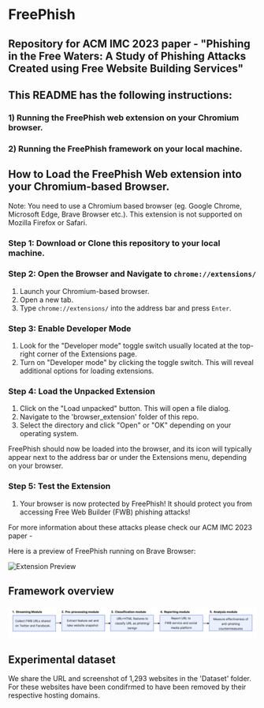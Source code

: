 # FreePhish
## Repository for ACM IMC 2023 paper - "Phishing in the Free Waters: A Study of Phishing Attacks Created using Free Website Building Services" <paper-link>

## This README has the following instructions:

### 1) Running the FreePhish web extension on your Chromium browser.
### 2) Running the FreePhish framework on your local machine.

## How to Load the FreePhish Web extension into your Chromium-based Browser.

Note: You need to use a Chromium based browser (eg. Google Chrome, Microsoft Edge, Brave Browser etc.). This extension is not supported on Mozilla Firefox or Safari.

### Step 1: Download or Clone this repository to your local machine.

### Step 2: Open the Browser and Navigate to `chrome://extensions/`

1. Launch your Chromium-based browser.
2. Open a new tab.
3. Type `chrome://extensions/` into the address bar and press `Enter`.

### Step 3: Enable Developer Mode

1. Look for the "Developer mode" toggle switch usually located at the top-right corner of the Extensions page.
2. Turn on "Developer mode" by clicking the toggle switch. This will reveal additional options for loading extensions.

### Step 4: Load the Unpacked Extension

1. Click on the "Load unpacked" button. This will open a file dialog.
2. Navigate to the 'browser_extension' folder of this repo.
3. Select the directory and click "Open" or "OK" depending on your operating system.

FreePhish should now be loaded into the browser, and its icon will typically appear next to the address bar or under the Extensions menu, depending on your browser.

### Step 5: Test the Extension

1. Your browser is now protected by FreePhish! It should protect you from accessing Free Web Builder (FWB) phishing attacks!

For more information about these attacks please check our ACM IMC 2023 paper - <add link>

Here is a preview of FreePhish running on Brave Browser:

![Extension Preview](./extension_preview.gif)

## Framework overview

![Framework](./framework.png)

## Experimental dataset

We share the URL and screenshot of 1,293 websites in the 'Dataset' folder. For these websites have been condifrmed to have been removed by their respective hosting domains.
